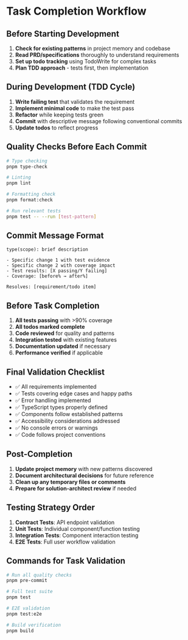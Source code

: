 # Task Completion Workflow

## Before Starting Development
1. **Check for existing patterns** in project memory and codebase
2. **Read PRD/specifications** thoroughly to understand requirements
3. **Set up todo tracking** using TodoWrite for complex tasks
4. **Plan TDD approach** - tests first, then implementation

## During Development (TDD Cycle)
1. **Write failing test** that validates the requirement
2. **Implement minimal code** to make the test pass
3. **Refactor** while keeping tests green
4. **Commit** with descriptive message following conventional commits
5. **Update todos** to reflect progress

## Quality Checks Before Each Commit
```bash
# Type checking
pnpm type-check

# Linting
pnpm lint

# Formatting check
pnpm format:check

# Run relevant tests
pnpm test -- --run [test-pattern]
```

## Commit Message Format
```
type(scope): brief description

- Specific change 1 with test evidence
- Specific change 2 with coverage impact
- Test results: [X passing/Y failing]
- Coverage: [before% → after%]

Resolves: [requirement/todo item]
```

## Before Task Completion
1. **All tests passing** with >90% coverage
2. **All todos marked complete** 
3. **Code reviewed** for quality and patterns
4. **Integration tested** with existing features
5. **Documentation updated** if necessary
6. **Performance verified** if applicable

## Final Validation Checklist
- ✅ All requirements implemented
- ✅ Tests covering edge cases and happy paths
- ✅ Error handling implemented
- ✅ TypeScript types properly defined
- ✅ Components follow established patterns
- ✅ Accessibility considerations addressed
- ✅ No console errors or warnings
- ✅ Code follows project conventions

## Post-Completion
1. **Update project memory** with new patterns discovered
2. **Document architectural decisions** for future reference
3. **Clean up any temporary files or comments**
4. **Prepare for solution-architect review** if needed

## Testing Strategy Order
1. **Contract Tests**: API endpoint validation
2. **Unit Tests**: Individual component/function testing
3. **Integration Tests**: Component interaction testing
4. **E2E Tests**: Full user workflow validation

## Commands for Task Validation
```bash
# Run all quality checks
pnpm pre-commit

# Full test suite
pnpm test

# E2E validation
pnpm test:e2e

# Build verification
pnpm build
```